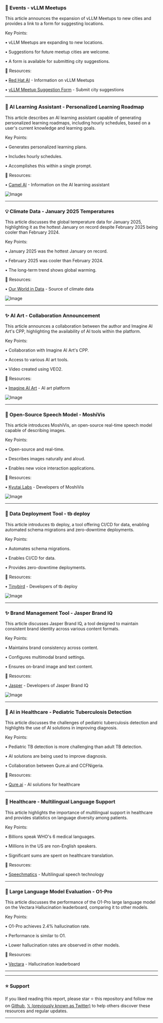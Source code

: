 ### 🚀 Events - vLLM Meetups

This article announces the expansion of vLLM Meetups to new cities and provides a link to a form for suggesting locations.

Key Points:

• vLLM Meetups are expanding to new locations.

• Suggestions for future meetup cities are welcome.

• A form is available for submitting city suggestions.


🔗 Resources:

• [Red Hat AI](https://x.com/RedHat_AI) -  Information on vLLM Meetups

• [vLLM Meetup Suggestion Form](https://t.co/RgH3pTRqWC) - Submit city suggestions


---
### 🤖 AI Learning Assistant - Personalized Learning Roadmap

This article describes an AI learning assistant capable of generating personalized learning roadmaps, including hourly schedules, based on a user's current knowledge and learning goals.

Key Points:

• Generates personalized learning plans.

• Includes hourly schedules.

• Accomplishes this within a single prompt.


🔗 Resources:

• [Camel AI](https://x.com/CamelAIOrg) - Information on the AI learning assistant

![Image](https://pbs.twimg.com/ext_tw_video_thumb/1903074197104209920/pu/img/8zag3mpWSa0Hyo57.jpg)


---
### 💡 Climate Data - January 2025 Temperatures

This article discusses the global temperature data for January 2025, highlighting it as the hottest January on record despite February 2025 being cooler than February 2024.

Key Points:

• January 2025 was the hottest January on record.

• February 2025 was cooler than February 2024.

• The long-term trend shows global warming.


🔗 Resources:

• [Our World in Data](https://x.com/OurWorldInData) - Source of climate data

![Image](https://pbs.twimg.com/media/GmkcQvJWUAA7pMK?format=jpg&name=small)


---
### ✨ AI Art - Collaboration Announcement

This article announces a collaboration between the author and Imagine AI Art's CPP, highlighting the availability of AI tools within the platform.

Key Points:

• Collaboration with Imagine AI Art's CPP.

• Access to various AI art tools.

• Video created using VEO2.


🔗 Resources:

• [Imagine AI Art](https://x.com/Imagine_aiart) - AI art platform

![Image](https://pbs.twimg.com/ext_tw_video_thumb/1902993188106670080/pu/img/sCpQEdFfdOggFEVq.jpg)


---
### 🤖 Open-Source Speech Model - MoshiVis

This article introduces MoshiVis, an open-source real-time speech model capable of describing images.

Key Points:

•  Open-source and real-time.

• Describes images naturally and aloud.

• Enables new voice interaction applications.


🔗 Resources:

• [Kyutai Labs](https://x.com/kyutai_labs) - Developers of MoshiVis

![Image](https://pbs.twimg.com/ext_tw_video_thumb/1903082216751833088/pu/img/oK4yygxRb9rcDqB-.jpg)


---
### 🚀 Data Deployment Tool - tb deploy

This article introduces tb deploy, a tool offering CI/CD for data, enabling automated schema migrations and zero-downtime deployments.

Key Points:

• Automates schema migrations.

• Enables CI/CD for data.

• Provides zero-downtime deployments.


🔗 Resources:

• [Tinybird](https://x.com/tinybirdco) - Developers of tb deploy

![Image](https://pbs.twimg.com/ext_tw_video_thumb/1903069217399664640/pu/img/jyeRucs4f2fJQFRJ.jpg)


---
### ✨ Brand Management Tool - Jasper Brand IQ

This article discusses Jasper Brand IQ, a tool designed to maintain consistent brand identity across various content formats.

Key Points:

•  Maintains brand consistency across content.

• Configures multimodal brand settings.

• Ensures on-brand image and text content.


🔗 Resources:

• [Jasper](https://x.com/heyjasperai) - Developers of Jasper Brand IQ

![Image](https://pbs.twimg.com/media/GmkBMGHXIAAZy_s.jpg)


---
### 🤖 AI in Healthcare - Pediatric Tuberculosis Detection

This article discusses the challenges of pediatric tuberculosis detection and highlights the use of AI solutions in improving diagnosis.

Key Points:

• Pediatric TB detection is more challenging than adult TB detection.

• AI solutions are being used to improve diagnosis.

• Collaboration between Qure.ai and CCFNigeria.


🔗 Resources:

• [Qure.ai](https://x.com/qure_ai) - AI solutions for healthcare

---
### 🤖 Healthcare - Multilingual Language Support

This article highlights the importance of multilingual support in healthcare and provides statistics on language diversity among patients.

Key Points:

• Billions speak WHO's 6 medical languages.

• Millions in the US are non-English speakers.

• Significant sums are spent on healthcare translation.


🔗 Resources:

• [Speechmatics](https://x.com/Speechmatics) -  Multilingual speech technology


---
### 🤖 Large Language Model Evaluation - O1-Pro

This article discusses the performance of the O1-Pro large language model on the Vectara Hallucination leaderboard, comparing it to other models.

Key Points:

• O1-Pro achieves 2.4% hallucination rate.

• Performance is similar to O1.

• Lower hallucination rates are observed in other models.


🔗 Resources:

• [Vectara](https://x.com/vectara) - Hallucination leaderboard


---


---

### ⭐️ Support

If you liked reading this report, please star ⭐️ this repository and follow me on [Github](https://github.com/Drix10), [𝕏 (previously known as Twitter)](https://x.com/DRIX_10_) to help others discover these resources and regular updates.

---